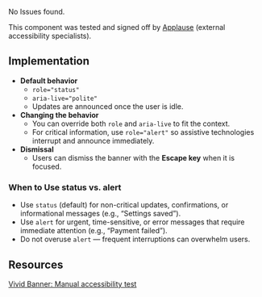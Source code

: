 <div class="a11y-test">
  <vwc-icon name="check-solid" connotation="success" size="1"></vwc-icon> 
  <div>
    <p>No Issues found.</p>
    <p>This component was tested and signed off by <a href="https://www.applause.com/">Applause</a> (external accessibility specialists).</p>
  </div>
</div>

## Implementation

- **Default behavior**
  - `role="status"`
  - `aria-live="polite"`
  - Updates are announced once the user is idle.
- **Changing the behavior**
  - You can override both `role` and `aria-live` to fit the context.
  - For critical information, use `role="alert"` so assistive technologies interrupt and announce immediately.
- **Dismissal**
  - Users can dismiss the banner with the **Escape key** when it is focused.

### When to Use status vs. alert

- Use `status` (default) for non-critical updates, confirmations, or informational messages (e.g., “Settings saved”).
- Use `alert` for urgent, time-sensitive, or error messages that require immediate attention (e.g., “Payment failed”).
- Do not overuse `alert` — frequent interruptions can overwhelm users.

## Resources

[Vivid Banner: Manual accessibility test](https://docs.google.com/spreadsheets/d/1o7qO79yNLTEMN0w2vc9YYMZ5DF1FyxH_42150yoDPIo/edit?gid=1066167376#gid=1066167376)
